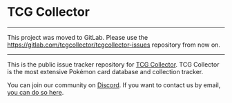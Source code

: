 # TCG Collector

---

This project was moved to GitLab.
Please use the https://gitlab.com/tcgcollector/tcgcollector-issues repository from now on.

---

This is the public issue tracker repository for [TCG Collector](https://www.tcgcollector.com/).
TCG Collector is the most extensive Pokémon card database and collection tracker.

You can join our community on [Discord](https://discord.gg/jJZm5KG).
If you want to contact us by email, [you can do so here](https://www.tcgcollector.com/contact).
